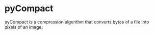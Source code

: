 # pyCompact

pyCompact is a compression algorithm that converts bytes of a file into pixels of an image.

